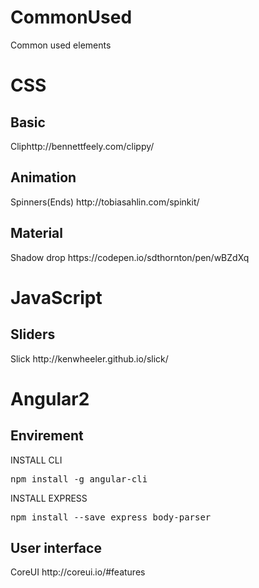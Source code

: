 # CommonUsed
Common used elements
<h1>CSS</h1>
<h2>Basic</h2>
<lable>Clip</lable>http://bennettfeely.com/clippy/
<h2>Animation</h2>
<lable>Spinners(Ends)</lable> http://tobiasahlin.com/spinkit/
<h2>Material</h2>
<lable>Shadow drop</lable> https://codepen.io/sdthornton/pen/wBZdXq

<h1>JavaScript</h1>
<h2>Sliders</h2>
<lable>Slick</lable> http://kenwheeler.github.io/slick/

<h1>Angular2</h1>
<h2>Envirement</h2>
INSTALL CLI
<pre>npm install -g angular-cli</pre>
INSTALL EXPRESS
<pre>npm install --save express body-parser</pre>
<h2>User interface</h2>
<lable>CoreUI</lable> http://coreui.io/#features
